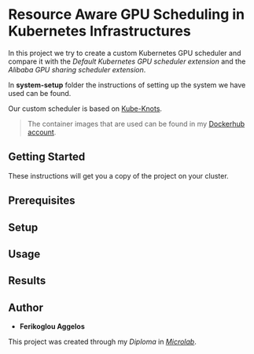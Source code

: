 # Resource Aware GPU Scheduling in Kubernetes Infrastructures

In this project we try to create a custom Kubernetes GPU scheduler and compare it with the *Default Kubernetes GPU scheduler extension* and the *Alibaba GPU sharing scheduler extension*.

In __system-setup__ folder the instructions of setting up the system we have used can be found.

Our custom scheduler is based on [Kube-Knots](docs/papers).

> The container images that are used can be found in my [Dockerhub account](https://hub.docker.com/search?q=aferikoglou&type=image).


## Getting Started

These instructions will get you a copy of the project on your cluster.

## Prerequisites


## Setup


## Usage


## Results


## Author

* **Ferikoglou Aggelos**

This project was created through my *Diploma* in *[Microlab](https://microlab.ntua.gr/)*.

